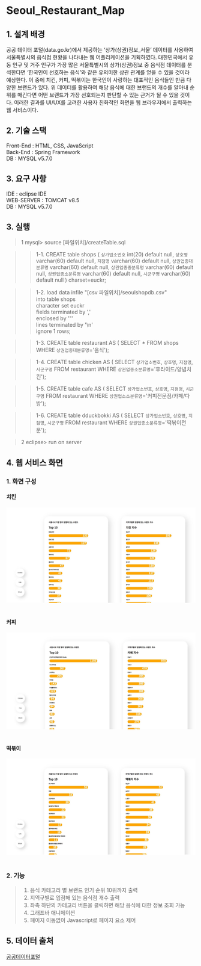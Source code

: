 # Seoul_Restaurant_Map

## 1. 설계 배경

공공 데이터 포털(data.go.kr)에서 제공하는 ‘상가(상권)정보_서울’ 데이터를 사용하여 서울특별시의 음식점 현황을 나타내는 웹 어플리케이션을 기획하였다. 대한민국에서 유동 인구 및 거주 인구가 가장 많은 서울특별시의 상가(상권)정보 중 음식점 데이터를 분석한다면 ‘한국인이 선호하는 음식’와 같은 유의미한 상관 관계를 얻을 수 있을 것이라 예상한다. 이 중에 치킨, 커피, 떡볶이는 한국인이 사랑하는 대표적인 음식들인 만큼 다양한 브랜드가 있다. 위 데이터를 활용하여 해당 음식에 대한 브랜드의 개수를 알아내 순위를 매긴다면 어떤 브랜드가 가장 선호되는지 판단할 수 있는 근거가 될 수 있을 것이다. 이러한 결과를 UI/UX를 고려한 사용자 친화적인 화면을 웹 브라우저에서 출력하는 웹 서비스이다.

## 2. 기술 스택

Front-End : HTML, CSS, JavaScript
<br>
Back-End : Spring Framework
<br>
DB : MYSQL v5.7.0

## 3. 요구 사항

IDE : eclipse IDE 
<br>
WEB-SERVER : TOMCAT v8.5 
<br>
DB : MYSQL v5.7.0

## 3. 실행

>	1 mysql> source [파일위치]/createTable.sql

>>	1-1. CREATE table shops (
	`상가업소번호` int(20) default null,
    `상호명` varchar(60) default null,
    `지점명` varchar(60) default null,
    `상권업종대분류명` varchar(60) default null,
    `상권업종중분류명` varchar(60) default null, 
    `상권업종소분류명` varchar(60) default null,
    `시군구명` varchar(60) default null
) charset=euckr;

>>	1-2. load data infile "[csv 파일위치]/seoulshopdb.csv"<br>
    into table shops<br>
    character set euckr<br>
    fields terminated by ','<br>
    enclosed by '"'<br>
    lines terminated by '\n'<br>
    ignore 1 rows;<br>
    
>>	1-3. CREATE table restaurant AS ( SELECT * FROM shops WHERE `상권업종대분류명`='음식');

>>	1-4. CREATE table chicken AS ( SELECT `상가업소번호`, `상호명`, `지점명`, `시군구명` FROM restaurant WHERE `상권업종소분류명`='후라이드/양념치킨');

>>	1-5. CREATE table cafe AS ( SELECT `상가업소번호`, `상호명`, `지점명`, `시군구명` FROM restaurant WHERE `상권업소소분류명`='커피전문점/카페/다방');
       
>>	1-6. CREATE table dduckbokki AS ( SELECT `상가업소번호`, `상호명`, `지점명`, `시군구명` FROM restaurant WHERE `상권업종소분류명`='떡볶이전문');

>	2 eclipse> run on server

## 4. 웹 서비스 화면

### 1. 화면 구성

#### 치킨
![screenshot1](screenshot1.jpg)
<br>
<br>
#### 커피
![screenshot1](screenshot2.jpg)
<br>
<br>
#### 떡볶이
![screenshot1](screenshot3.jpg)
<br>
<br>

### 2. 기능

>	1. 음식 카테고리 별 브랜드 인기 순위 10위까지 출력
>	2. 지역구별로 입점해 있는 음식점 개수 출력
>	3. 좌측 하단의 카테고리 버튼을 클릭하면 해당 음식에 대한 정보 조회 가능
>	4. 그래프바 애니메이션
>	5. 페이지 이동없이 Javascript로 페이지 요소 제어

## 5. 데이터 출처

[공공데이터포털](https://www.data.go.kr/)